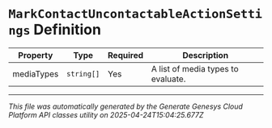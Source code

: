 # `MarkContactUncontactableActionSettings` Definition

| Property | Type | Required | Description |
|----------|------|----------|-------------|
| mediaTypes | `string[]` | Yes | A list of media types to evaluate. |

---

*This file was automatically generated by the Generate Genesys Cloud Platform API classes utility on 2025-04-24T15:04:25.677Z*